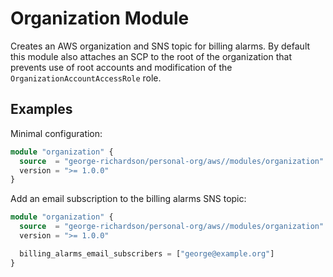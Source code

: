 # Organization Module

Creates an AWS organization and SNS topic for billing alarms. 
By default this module also attaches an SCP to the root of the organization that prevents use of root accounts and modification of the `OrganizationAccountAccessRole` role.

## Examples

Minimal configuration: 

```terraform
module "organization" {
  source  = "george-richardson/personal-org/aws//modules/organization"
  version = ">= 1.0.0"
}
```

Add an email subscription to the billing alarms SNS topic: 
```terraform
module "organization" {
  source  = "george-richardson/personal-org/aws//modules/organization"
  version = ">= 1.0.0"

  billing_alarms_email_subscribers = ["george@example.org"]
}
```
